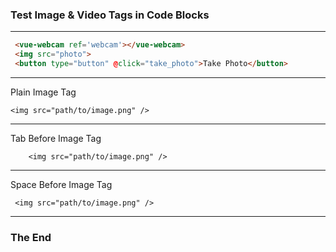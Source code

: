 ### Test Image & Video Tags in Code Blocks

---

```html
 <vue-webcam ref='webcam'></vue-webcam>
 <img src="photo">
 <button type="button" @click="take_photo">Take Photo</button>
```

---

Plain Image Tag

```
<img src="path/to/image.png" />
```

---

Tab Before Image Tag

```
    <img src="path/to/image.png" />
```

---

Space Before Image Tag

```
 <img src="path/to/image.png" />
```

---

### The End



